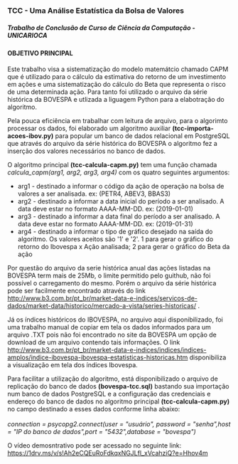### TCC - Uma Análise Estatística da Bolsa de Valores

##### Trabalho de Conclusão de Curso de Ciência da Computação - UNICARIOCA

#### OBJETIVO PRINCIPAL

Este trabalho visa a sistematização do modelo matemátcio chamado CAPM que é utilizado para o cálculo da estimativa do retorno de um investimento em ações e uma sistematização do cálculo do Beta que representa o risco de uma determinada ação.
Para tanto foi utilizado o arquivo da série histórica da BOVESPA e utlizada a liguagem Python para a elabotração do algoritmo.

Pela pouca eficiência em trabalhar com leitura de arquivo, para o algorimto processar os dados, foi elaborado um algoritmo auxiliar **(tcc-importa-acoes-ibov.py)** para popular um banco de dados relacional em PostgreSQL que através do arquivo da série histórica do BOVESPA o algoritmo fez a inserção dos valores necessários no banco de dados. 

O algoritmo principal **(tcc-calcula-capm.py)** tem uma função chamada *calcula_capm(arg1, arg2, arg3, arg4)* com os quatro seguintes argumentos:
  - arg1 - destinado a informar o código da ação de operação na bolsa de valores a ser analisada. ex: (PETR4, ABEV3, BBAS3)
  - arg2 - destinado a informar a data inicial do período a ser analisado. A data deve estar no formato AAAA-MM-DD. ex: (2019-01-01)
  - arg3 - destinado a informar a data final do período a ser analisado. A data deve estar no formato AAAA-MM-DD. ex: (2019-01-31)
  - arg4 - destinado a informar o tipo de gráfico desejado na saída do algoritmo. Os valores aceitos são '1' e '2'. 1 para gerar o gráfico do retorno do Ibovespa x Ação analisada; 2 para gerar o gráfico do Beta da ação
  
Por questão do arquivo da serie histórica anual das ações listadas na BOVESPA term mais de 25Mb, o limite permitido pelo guithub, não foi possível o carregamento do mesmo. Porém o arquivo da série histórica pode ser facilmente encontrado através do link http://www.b3.com.br/pt_br/market-data-e-indices/servicos-de-dados/market-data/historico/mercado-a-vista/series-historicas/ .
 
Já os índices históricos do IBOVESPA, no arquivo aqui disponibilizado, foi uma trabalho manual de copiar em tela os dados informados para um arquivo .TXT pois não foi encontrado no site da BOVESPA um opção de download de um arquivo contendo tais informações. O link http://www.b3.com.br/pt_br/market-data-e-indices/indices/indices-amplos/indice-ibovespa-ibovespa-estatisticas-historicas.htm disponibiliza a visualização em tela dos índices Ibovespa.

Para facilitar a utilização do algoritmo, está disponibilizado o arquivo de replicação do banco de dados **(bovespa-tcc.sql)** bastando sua importação num banco de dados PostgreSQL e a configuração das credenciais e endereço do banco de dados no algoritmo principal **(tcc-calcula-capm.py)** no campo destinado a esses dados conforme linha abaixo: <br><br>
*connection = psycopg2.connect(user = "usuário", password = "senha",host = "IP do banco de dados",port = "5432",database = "bovespa")*

O vídeo demosntrativo pode ser acessado no seguinte link: https://1drv.ms/v/s!Ah2eCQEuRoFdkqxNGJLfl_xVcahziQ?e=Hhov4m
